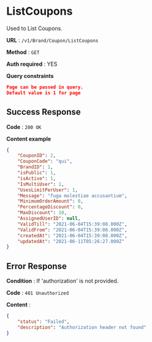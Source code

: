 # ListCoupons

Used to List Coupons.

**URL** : `/v1/Brand/Coupon/ListCoupons`

**Method** : `GET`

**Auth required** : YES

**Query constraints**

```json
Page can be passed in query.
Default value is 1 for page
```

## Success Response

**Code** : `200 OK`

**Content example**

```json
{
	"CouponID": 2,
	"CouponCode": "qui",
	"BrandID": 1,
	"isPublic": 1,
	"isActive": 1,
	"IsMultiUser": 1,
	"UsesLimitPerUser": 1,
	"Message": "fuga molestiae accusantium",
	"MinimumOrderAmount": 0,
	"PercentageDiscount": 0,
	"MaxDiscount": 10,
	"AssignedUserID": null,
	"ValidTill": "2021-06-04T15:39:08.000Z",
	"ValidFrom": "2021-06-04T15:39:08.000Z",
	"createdAt": "2021-06-04T15:39:08.000Z",
	"updatedAt": "2021-06-11T05:26:27.000Z"
}
```

## Error Response

**Condition** : If 'authorization' is not provided.

**Code** : `401 Unauthorized`

**Content** :

```json
{
	"status": "Failed",
	"description": "Authorization header not found"
}
```
